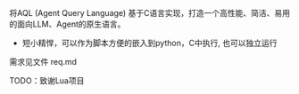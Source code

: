 将AQL (Agent Query Language) 基于C语言实现，打造一个高性能、简洁、易用的面向LLM、Agent的原生语言。
- 短小精悍，可以作为脚本方便的嵌入到python，C中执行, 也可以独立运行



需求见文件 
req.md


 TODO：致谢Lua项目